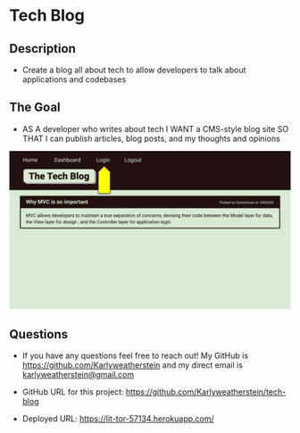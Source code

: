# Tech Blog

## Description

- Create a blog all about tech to allow developers to talk about applications and codebases

## The Goal

- AS A developer who writes about tech
  I WANT a CMS-style blog site
  SO THAT I can publish articles, blog posts, and my thoughts and opinions

![Mockup](/public/images/tech-blog-mockup.jpg)

## Questions

- If you have any questions feel free to reach out! My GitHub is https://github.com/Karlyweatherstein and my direct email is karlyweatherstein@gmail.com

- GitHub URL for this project: https://github.com/Karlyweatherstein/tech-blog

- Deployed URL: https://lit-tor-57134.herokuapp.com/
